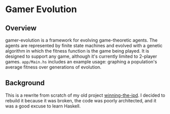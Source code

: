 # Gamer Evolution

## Overview

gamer-evolution is a framework for evolving game-theoretic agents. The agents are represented by finite state machines and evolved with a genetic algorithm in which the fitness function is the game being played. It is designed to support any game, although it's currently limited to 2-player games. `app/Main.hs` includes an example usage: graphing a population's average fitness over generations of evolution.

## Background

This is a rewrite from scratch of my old project [winning-the-ipd](https://github.com/desophos/winning-the-ipd). I decided to rebuild it because it was broken, the code was poorly architected, and it was a good excuse to learn Haskell.
